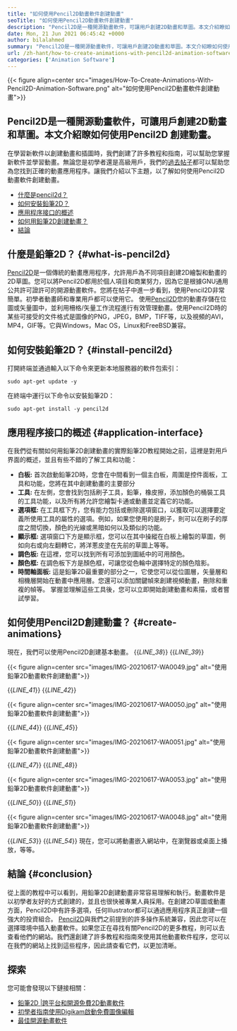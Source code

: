 ```yaml
---
title: "如何使用Pencil2D動畫軟件創建動畫" 
seoTitle: "如何使用Pencil2D動畫軟件創建動畫" 
description: "Pencil2D是一種開源動畫軟件，可讓用戶創建2D動畫和草圖。本文介紹瞭如何使用Pencil2D創建動畫。" 
date: Mon, 21 Jun 2021 06:45:42 +0000
author: bilalahmed
summary: "Pencil2D是一種開源動畫軟件，可讓用戶創建2D動畫和草圖。本文介紹瞭如何使用Pencil2D創建動畫。" 
url: /zh-hant/how-to-create-animations-with-pencil2d-animation-software/
categories: ['Animation Software']
---
```


{{< figure align=center src="images/How-To-Create-Animations-With-Pencil2D-Animation-Software.png" alt="如何使用Pencil2D動畫軟件創建動畫">}}


## **Pencil2D是一種開源動畫軟件，可讓用戶創建2D動畫和草圖。本文介紹瞭如何使用Pencil2D** 創建動畫。
在學習新軟件以創建動畫和插圖時，我們創建了許多教程和指南，可以幫助您掌握新軟件並學習動畫。無論您是初學者還是高級用戶，我們的[過去帖子][1]都可以幫助您為您找到正確的動畫應用程序。讓我們介紹以下主題，以了解如何使用Pencil2D動畫軟件創建動畫。
  * [什麼是pencil2d？][2]
  * [如何安裝鉛筆2D？][3]
  * [應用程序接口的概述][4]
  * [如何用鉛筆2D創建動畫？][5]
  * [結論][6]

## 什麼是鉛筆2D？ {#what-is-pencil2d}

[Pencil2D][7]是一個傳統的動畫應用程序，允許用戶為不同項目創建2D繪製和動畫的2D草圖。您可以將Pencil2D都用於個人項目和商業努力，因為它是根據GNU通用公共許可證許可的開源動畫軟件。您將在帖子中進一步看到，使用Pencil2D非常簡單。初學者動畫師和專業用戶都可以使用它。
使用[Pencil2D][7]您的動畫存儲在位圖或矢量圖中，並利用柵格/矢量工作流程進行有效管理動畫。使用Pencil2D時的某些可接受的文件格式是圖像的PNG，JPEG，BMP，TIFF等，以及視頻的AVI，MP4，GIF等。它與Windows，Mac OS，Linux和FreeBSD兼容。

## 如何安裝鉛筆2D？ {#install-pencil2d}

打開終端並通過輸入以下命令來更新本地服務器的軟件包索引：
```
sudo apt-get update -y

```
在終端中運行以下命令以安裝鉛筆2D：
```
sudo apt-get install -y pencil2d

```

## 應用程序接口的概述 {#application-interface}

在我們從有關如何用鉛筆2D創建動畫的實際鉛筆2D教程開始之前，這裡是對用戶界面的概述，並且有些不錯的了解工具和功能：
* **白板:**  首次啟動鉛筆2D時，您會在中間看到一個主白板，周圍是控件面板，工具和功能，您將在其中創建動畫的主要部分
* **工具:**  在左側，您會找到包括刷子工具，鉛筆，橡皮擦，添加顏色的桶裝工具的工具功能，以及所有將允許您繪製卡通或動畫並定義它的功能。
* **選項框:**  在工具框下方，您有能力包括或刪除選項窗口，以獲取可以選擇要定義所使用工具的屬性的選項。例如，如果您使用的是刷子，則可以在刷子的厚度之間切換，顏色的光線或黑暗如何以及類似的功能。
* **顯示框:**  選項窗口下方是顯示框，您可以在其中操縱在白板上繪製的草圖，例如向右或向左翻轉它，將洋蔥皮塗在先前的草圖上等等。
* **調色板:**  在這裡，您可以找到所有可添加到圖紙中的可用顏色。
* **顏色框:**  在調色板下方是顏色框，可讓您從色輪中選擇特定的顏色陰影。
* **時間軸面板:**  這是鉛筆2D最重要的部分之一，它使您可以從位圖層，矢量層和相機層開始在動畫中應用層。您還可以添加關鍵幀來創建視頻動畫，刪除和重複的幀等。
掌握並理解這些工具後，您可以立即開始創建動畫和素描，或者嘗試學習。

## 如何使用Pencil2D創建動畫？ {#create-animations}

現在，我們可以使用Pencil2D創建基本動畫。
{{_LINE_38_}}
{{_LINE_39_}}

{{< figure align=center src="images/IMG-20210617-WA0049.jpg" alt="使用鉛筆2D動畫軟件創建動畫">}}

{{_LINE_41_}}
{{_LINE_42_}}

{{< figure align=center src="images/IMG-20210617-WA0050.jpg" alt="使用鉛筆2D動畫軟件創建動畫">}}

{{_LINE_44_}}
{{_LINE_45_}}

{{< figure align=center src="images/IMG-20210617-WA0051.jpg" alt="使用鉛筆2D動畫軟件創建動畫">}}

{{_LINE_47_}}
{{_LINE_48_}}

{{< figure align=center src="images/IMG-20210617-WA0053.jpg" alt="使用鉛筆2D動畫軟件創建動畫">}}

{{_LINE_50_}}
{{_LINE_51_}}

{{< figure align=center src="images/IMG-20210617-WA0048.jpg" alt="使用鉛筆2D動畫軟件創建動畫">}}

{{_LINE_53_}}
{{_LINE_54_}}
現在，您可以將動畫嵌入網站中，在瀏覽器或桌面上播放，等等。

## 結論 {#conclusion}

從上面的教程中可以看到，用鉛筆2D創建動畫非常容易理解和執行。動畫軟件是以初學者友好的方式創建的，並且也很快被專業人員採用。在創建2D草圖或動畫方面，Pencil2D中有許多選項，任何Illustrator都可以通過應用程序真正創建一個強大的投資組合。
[Pencil2D][7]與我們之前提到的許多操作系統兼容，因此您可以在選擇環境中插入動畫軟件。如果您正在尋找有關Pencil2D的更多教程，則可以去查看他們的網站。我們還創建了許多教程和指南來使用其他動畫軟件程序，您可以在我們的網站上找到這些程序，因此請查看它們，以更加清晰。

## 探索
您可能會發現以下鏈接相關：
  * [鉛筆2D |跨平台和開源免費2D動畫軟件][7]
  * [初學者指南使用Digikam啟動免費圖像編輯][8]
  * [最佳開源動畫軟件][9]



[1]: https://blog.containerize.com/
[2]: #what-is-pencil2d
[3]: #install-pencil2d
[4]: #application-interface
[5]: #create-animations
[6]: #conclusion
[7]: https://products.containerize.com/animation-software/pencil2d/
[8]: https://blog.containerize.com/animation-software/beginners-guide-to-start-free-image-editing-using-digikam/
[9]: https://products.containerize.com/animation-software/
